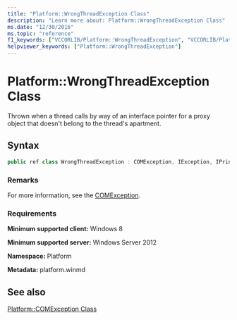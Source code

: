 ```yaml
---
title: "Platform::WrongThreadException Class"
description: "Learn more about: Platform::WrongThreadException Class"
ms.date: "12/30/2016"
ms.topic: "reference"
f1_keywords: ["VCCORLIB/Platform::WrongThreadException", "VCCORLIB/Platform::WrongThreadException::WrongThreadException"]
helpviewer_keywords: ["Platform::WrongThreadException"]
---
```

# Platform::WrongThreadException Class

Thrown when a thread calls by way of an interface pointer for a proxy object that doesn't belong to the thread's apartment.

## Syntax

```cpp
public ref class WrongThreadException : COMException, IException, IPrintable, IEquatable
```

### Remarks

For more information, see the [COMException](../cppcx/platform-comexception-class.md).

### Requirements

**Minimum supported client:** Windows 8

**Minimum supported server:** Windows Server 2012

**Namespace:** Platform

**Metadata:** platform.winmd

## See also

[Platform::COMException Class](../cppcx/platform-comexception-class.md)
